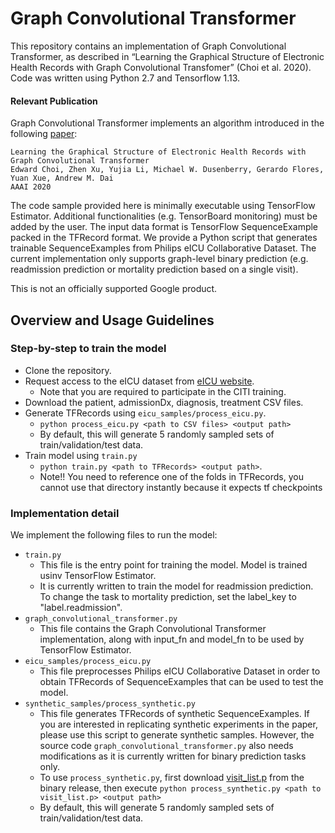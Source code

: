 # Graph Convolutional Transformer

This repository contains an implementation of Graph Convolutional Transformer, as described in “Learning the Graphical Structure of Electronic Health Records with Graph Convolutional Transfomer” (Choi et al. 2020). Code was written using Python 2.7 and Tensorflow 1.13.

#### Relevant Publication

Graph Convolutional Transformer implements an algorithm introduced in the following [paper](https://arxiv.org/pdf/1906.04716.pdf):

	Learning the Graphical Structure of Electronic Health Records with Graph Convolutional Transformer
	Edward Choi, Zhen Xu, Yujia Li, Michael W. Dusenberry, Gerardo Flores, Yuan Xue, Andrew M. Dai  
	AAAI 2020

The code sample provided here is minimally executable using TensorFlow Estimator. Additional functionalities (e.g. TensorBoard monitoring) must be added by the user. The input data format is TensorFlow SequenceExample packed in the TFRecord format. We provide a Python script that generates trainable SequenceExamples from Philips eICU Collaborative Dataset. The current implementation only supports graph-level binary prediction (e.g. readmission prediction or mortality prediction based on a single visit).

This is not an officially supported Google product.

## Overview and Usage Guidelines

### Step-by-step to train the model
* Clone the repository. 
* Request access to the eICU dataset from [eICU website](https://eicu-crd.mit.edu/gettingstarted/access/).
  * Note that you are required to participate in the CITI training.
* Download the patient, admissionDx, diagnosis, treatment CSV files.
* Generate TFRecords using `eicu_samples/process_eicu.py`.
  * `python process_eicu.py <path to CSV files> <output path>`
  * By default, this will generate 5 randomly sampled sets of train/validation/test data.
* Train model using `train.py`
  * `python train.py <path to TFRecords> <output path>`.
  * Note!! You need to reference one of the folds in TFRecords, you cannot use that directory instantly because it expects tf checkpoints

### Implementation detail
We implement the following files to run the model:
* `train.py`
  * This file is the entry point for training the model. Model is trained usinv TensorFlow Estimator.
  * It is currently written to train the model for readmission prediction. To change the task to mortality prediction, set the label_key to "label.readmission".
* `graph_convolutional_transformer.py`
  * This file contains the Graph Convolutional Transformer implementation, along with input_fn and model_fn to be used by TensorFlow Estimator.
* `eicu_samples/process_eicu.py`
  * This file preprocesses Philips eICU Collaborative Dataset in order to obtain TFRecords of SequenceExamples that can be used to test the model.
* `synthetic_samples/process_synthetic.py`
  * This file generates TFRecords of synthetic SequenceExamples. If you are interested in replicating synthetic experiments in the paper, please use this script to generate synthetic samples. However, the source code `graph_convolutional_transformer.py` also needs modifications as it is currently written for binary prediction tasks only.
  * To use `process_synthetic.py`, first download [visit_list.p](https://github.com/Google-Health/records-research/releases/download/v0.1/visit_list.p) from the binary release, then execute `python process_synthetic.py <path to visit_list.p> <output path>`
  * By default, this will generate 5 randomly sampled sets of train/validation/test data.
